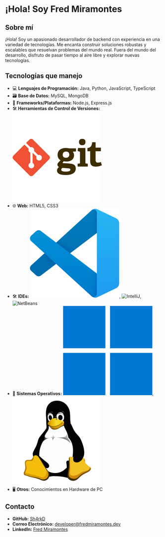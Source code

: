 # ¡Hola! Soy Fred Miramontes

## Sobre mí
¡Hola! Soy un apasionado desarrollador de backend con experiencia en una variedad de tecnologías. Me encanta construir soluciones robustas y escalables que resuelvan problemas del mundo real. Fuera del mundo del desarrollo, disfruto de pasar tiempo al aire libre y explorar nuevas tecnologías.

## Tecnologías que manejo
- 💻 **Lenguajes de Programación:** Java, Python, JavaScript, TypeScript
- 🗃️ **Base de Datos:** MySQL, MongoDB
- 🚀 **Frameworks/Plataformas:** Node.js, Express.js
- 🛠️ **Herramientas de Control de Versiones:** ![Git](https://raw.githubusercontent.com/github/explore/main/topics/git/git.png)
- 🌐 **Web:** HTML5, CSS3
- 🛠️ **IDEs:** ![Visual Studio Code](https://raw.githubusercontent.com/github/explore/main/topics/visual-studio-code/visual-studio-code.png), ![IntelliJ](https://raw.githubusercontent.com/github/explore/main/topics/intellij/intellij.png), ![NetBeans](https://raw.githubusercontent.com/github/explore/main/topics/netbeans/netbeans.png)
- 💼 **Sistemas Operativos:** ![Windows](https://raw.githubusercontent.com/github/explore/main/topics/windows/windows.png), ![Linux](https://raw.githubusercontent.com/github/explore/main/topics/linux/linux.png)
- 🖥️ **Otros:** Conocimientos en Hardware de PC

## Contacto
- **GitHub:** [Sh4rkD](https://github.com/sh4rkd/)
- **Correo Electrónico:** developer@fredmiramontes.dev
- **LinkedIn:** [Fred Miramontes](https://www.linkedin.com/in/fred-miramontes/)
